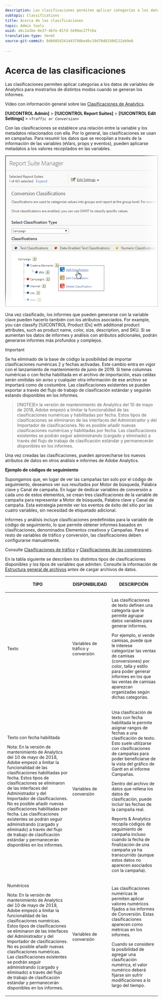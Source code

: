```yaml
---
description: Las clasificaciones permiten aplicar categorías a los datos de variables de Analytics para mostrarlos de distintos modos cuando se generan los informes.
subtopic: Classifications
title: Acerca de las clasificaciones
topic: Admin tools
uuid: abc1a1be-8e37-4b7e-81fd-3e99ac27fc6a
translation-type: tm+mt
source-git-commit: 8d6685d241443798be46c19d70d8150d222ab9e8

---
```



# Acerca de las clasificaciones

Las clasificaciones permiten aplicar categorías a los datos de variables de Analytics para mostrarlos de distintos modos cuando se generan los informes.

Vídeo con información general sobre las [Clasificaciones de Analytics](https://video.tv.adobe.com/v/16853/?captions=spa).

**[!UICONTROL Admin]** > **[!UICONTROL Report Suites]** > **[!UICONTROL Edit Settings]** > *`<Traffic or Conversion>`*

Con las clasificaciones se establece una relación entre la variable y los metadatos relacionados con ella. Por lo general, las clasificaciones se usan en campañas. Para resumir los datos que se recopilan a través de la información de las variables (eVars, props y eventos), pueden aplicarse metadatos a los valores recopilados en las variables.

![Información sobre los pasos](assets/sub_class_create.png)

Una vez clasificado, los informes que pueden generarse con la variable clave pueden hacerlo también con los atributos asociados. For example, you can classify [!UICONTROL Product IDs] with additional product attributes, such as product name, color, size, description, and SKU. Si se aumentan los datos de informes y análisis con atributos adicionales, podrán generarse informes más profundos y complejos.

>[!IMPORTANT]
>
>Se ha eliminado de la base de código la posibilidad de importar clasificaciones numéricas 2 y fechas activadas. Este cambio entra en vigor con el lanzamiento de mantenimiento de junio de 2019. Si tiene columnas numéricas o con fecha habilitada en el archivo de importación, esas celdas serán omitidas sin aviso y cualquier otra información de ese archivo se importará como de costumbre. Las clasificaciones existentes se pueden exportar a través del flujo de trabajo de clasificación estándar y seguirán estando disponibles en los informes.

>[!NOTE]En la versión de mantenimiento de Analytics del 10 de mayo de 2018, Adobe empezó a limitar la funcionalidad de las clasificaciones numéricas y habilitadas por fecha. Estos tipos de clasificaciones se eliminaron de las interfaces del Administrador y del Importador de clasificaciones. No es posible añadir nuevas clasificaciones numéricas y habilitadas por fecha. Las clasificaciones existentes se podrán seguir administrando (cargado y eliminado) a través del flujo de trabajo de clasificación estándar y permanecerán disponibles en los informes.

Una vez creadas las clasificaciones, pueden aprovecharse los nuevos atributos de datos en otros análisis e informes de Adobe Analytics.

**Ejemplo de códigos de seguimiento**

Supongamos que, en lugar de ver las campañas tan solo por el código de seguimiento, deseamos ver sus resultados por Motor de búsqueda, Palabra clave y Canal de campaña. En lugar de dedicar variables de conversión a cada uno de estos elementos, se crean tres clasificaciones de la variable de campaña para representar a Motor de búsqueda, Palabra clave y Canal de campaña. Esta estrategia permite ver los eventos de éxito del sitio por las cuatro variables, sin necesidad de etiquetado adicional.

Informes y análisis incluye clasificaciones predefinidas para la variable de código de seguimiento, lo que permite obtener informes basados en clasificaciones, denominados Elementos creativos y Campañas. Para el resto de variables de tráfico y conversión, las clasificaciones deben configurarse manualmente.

Consulte [Clasificaciones de tráfico](/help/admin/admin/c-traffic-variables/traffic-classifications.md) y [Clasificaciones de las conversiones](https://docs.adobe.com/content/help/en/analytics/admin/admin-tools/conversion-variables/conversion-classifications.html).

En la tabla siguiente se describen los distintos tipos de clasificaciones disponibles y los tipos de variables que admiten. Consulte la información de  [Estructura general de archivos](/help/components/c-classifications2/c-classifications-importer/c-saint-data-files.md) antes de cargar archivos de datos.

<table id="table_279728C28D9C40EE832ACC9F211B5F17"> 
 <thead> 
  <tr> 
   <th colname="col1" class="entry"> <p>TIPO </p> </th> 
   <th colname="col2" class="entry"> <p>DISPONIBILIDAD </p> </th> 
   <th colname="col3" class="entry"> <p>DESCRIPCIÓN </p> </th> 
  </tr> 
 </thead>
 <tbody> 
  <tr> 
   <td colname="col1"> <p> <span class="wintitle"> Texto</span> </p> </td> 
   <td colname="col2"> <p>Variables de tráfico y conversión </p> </td> 
   <td colname="col3"> <p>Las clasificaciones de texto definen una categoría que le permite agrupar datos variables para generar informes. </p> <p>Por ejemplo, si vende camisas, puede que le interese categorizar las ventas de camisas (conversiones) por color, talla y estilo para poder generar informes en los que las ventas de camisas aparezcan organizadas según dichas categorías. </p> </td> 
  </tr> 
  <tr> 
   <td colname="col1"> <p> <span class="wintitle"> Texto con fecha habilitada</span> </p> <p>Nota: En la versión de mantenimiento de Analytics del 10 de mayo de 2018, Adobe empezó a limitar la funcionalidad de las clasificaciones habilitadas por fecha. Estos tipos de clasificaciones se eliminaron de las interfaces del Administrador y del Importador de clasificaciones. No es posible añadir nuevas clasificaciones habilitadas por fecha. Las clasificaciones existentes se podrán seguir administrando (cargado y eliminado) a través del flujo de trabajo de clasificación estándar y permanecerán disponibles en los informes. </p> </td> 
   <td colname="col2"> <p>Variables de conversión </p> </td> 
   <td colname="col3"> <p>Una clasificación de texto con fecha habilitada le permite asignar rangos de fechas a una clasificación de texto. Esto suele utilizarse con clasificaciones de campañas para poder beneficiarse de la vista del gráfico de Gantt en el informe <span class="wintitle">Campañas</span>. </p> <p>Dentro del archivo de datos que rellena los datos de clasificación, puede incluir las fechas de la campaña real. </p> <p>Reports &amp; Analytics recopila códigos de seguimiento de campaña incluso cuando la fecha de finalización de una campaña ya ha transcurrido (aunque estos datos no aparecen asociados con la campaña). </p> </td> 
  </tr> 
  <tr> 
   <td colname="col1"> <p> <span class="wintitle"> Numéricos</span> <p>Nota: En la versión de mantenimiento de Analytics del 10 de mayo de 2018, Adobe empezó a limitar la funcionalidad de las clasificaciones numéricas. Estos tipos de clasificaciones se eliminaron de las interfaces del Administrador y del Importador de clasificaciones. No es posible añadir nuevas clasificaciones numéricas. Las clasificaciones existentes se podrán seguir administrando (cargado y eliminado) a través del flujo de trabajo de clasificación estándar y permanecerán disponibles en los informes. </p> </p> </td> 
   <td colname="col2"> <p>Variables de conversión </p> </td> 
   <td colname="col3"> <p>Las clasificaciones numéricas le permiten aplicar valores numéricos fijados a los informes de <span class="wintitle">Conversión</span>. Estas clasificaciones aparecen como métricas en los informes. </p> <p>Cuando se considere la posibilidad de agregar una clasificación <span class="wintitle">numérica</span>, el valor numérico deberá fijarse sin sufrir modificaciones a lo largo del tiempo. </p> </td> 
  </tr> 
 </tbody> 
</table>

